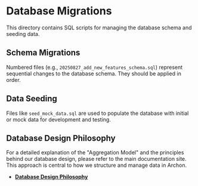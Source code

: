 # Database Migrations

This directory contains SQL scripts for managing the database schema and seeding data.

## Schema Migrations

Numbered files (e.g., `20250827_add_new_features_schema.sql`) represent sequential changes to the database schema. They should be applied in order.

## Data Seeding

Files like `seed_mock_data.sql` are used to populate the database with initial or mock data for development and testing.

## Database Design Philosophy

For a detailed explanation of the "Aggregation Model" and the principles behind our database design, please refer to the main documentation site. This approach is central to how we structure and manage data in Archon.

- **[Database Design Philosophy](../../docs/docs/database-design-philosophy.mdx)**
